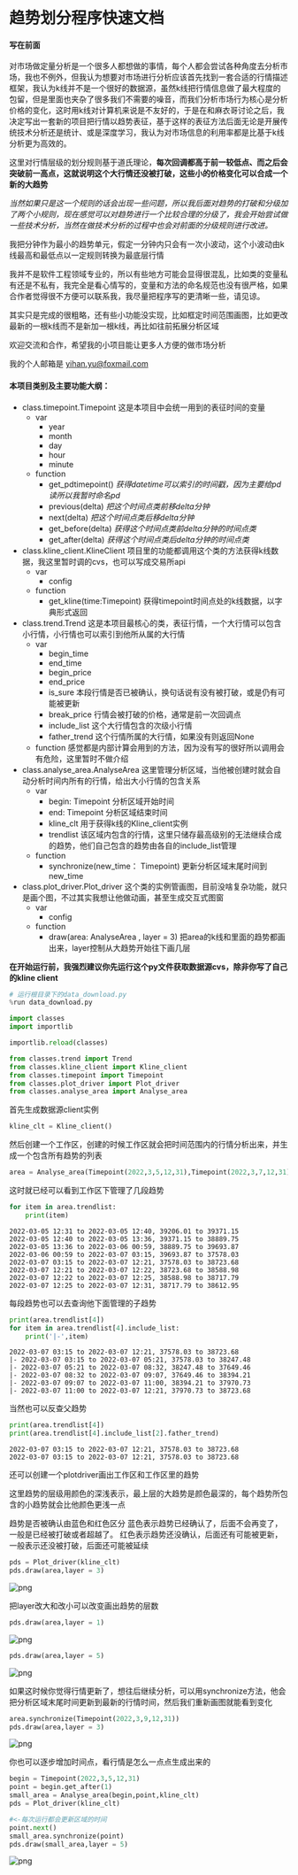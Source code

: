 # 趋势划分程序快速文档

#### 写在前面

对市场做定量分析是一个很多人都想做的事情，每个人都会尝试各种角度去分析市场，我也不例外，但我认为想要对市场进行分析应该首先找到一套合适的行情描述框架，我认为k线并不是一个很好的数据源，虽然k线把行情信息做了最大程度的包留，但是里面也夹杂了很多我们不需要的噪音，而我们分析市场行为核心是分析价格的变化，这时用k线对计算机来说是不友好的，于是在和麻衣哥讨论之后，我决定写出一套新的项目把行情以趋势表征，基于这样的表征方法后面无论是开展传统技术分析还是统计、或是深度学习，我认为对市场信息的利用率都是比基于k线分析更为高效的。

这里对行情层级的划分规则基于道氏理论，**每次回调都高于前一较低点、而之后会突破前一高点，这就说明这个大行情还没被打破，这些小的价格变化可以合成一个新的大趋势**

_当然如果只是这一个规则的话会出现一些问题，所以我后面对趋势的打破和分级加了两个小规则，现在感觉可以对趋势进行一个比较合理的分级了，我会开始尝试做一些技术分析，当然在做技术分析的过程中也会对前面的分级规则进行改进。_

我把分钟作为最小的趋势单元，假定一分钟内只会有一次小波动，这个小波动由k线最高和最低点以一定规则转换为最底层行情

我并不是软件工程领域专业的，所以有些地方可能会显得很混乱，比如类的变量私有还是不私有，我完全是看心情写的，变量和方法的命名规范也没有很严格，如果合作者觉得很不方便可以联系我，我尽量把程序写的更清晰一些，请见谅。

其实只是完成的很粗略，还有些小功能没实现，比如框定时间范围画图，比如更改最新的一根k线而不是新加一根k线，再比如往前拓展分析区域

欢迎交流和合作，希望我的小项目能让更多人方便的做市场分析

我的个人邮箱是 yihan.yu@foxmail.com

#### 本项目类别及主要功能大纲：
 - class.timepoint.Timepoint 这是本项目中会统一用到的表征时间的变量
    - var
      - year
      - month
      - day
      - hour
      - minute
    - function
      - get_pdtimepoint()  _获得datetime可以索引的时间戳，因为主要给pd读所以我暂时命名pd_
      - previous(delta)  _把这个时间点类前移delta分钟_
      - next(delta)  _把这个时间点类后移delta分钟_
      - get_before(delta)  _获得这个时间点类前delta分钟的时间点类_
      - get_after(delta)  _获得这个时间点类后delta分钟的时间点类_
 - class.kline_client.KlineClient 项目里的功能都调用这个类的方法获得k线数据，我这里暂时调的cvs，也可以写成交易所api
    - var
      - config
    - function
      - get_kline(time:Timepoint) 获得timepoint时间点处的k线数据，以字典形式返回
 - class.trend.Trend 这是本项目最核心的类，表征行情，一个大行情可以包含小行情，小行情也可以索引到他所从属的大行情
    - var
      - begin_time 
      - end_time
      - begin_price
      - end_price
      - is_sure 本段行情是否已被确认，换句话说有没有被打破，或是仍有可能被更新
      - break_price 行情会被打破的价格，通常是前一次回调点
      - include_list 这个大行情包含的次级小行情
      - father_trend 这个行情所属的大行情，如果没有则返回None
    - function 感觉都是内部计算会用到的方法，因为没有写的很好所以调用会有危险，这里暂时不做介绍
 - class.analyse_area.AnalyseArea 这里管理分析区域，当他被创建时就会自动分析时间内所有的行情，给出大小行情的包含关系
    - var
      - begin: Timepoint  分析区域开始时间
      - end: Timepoint  分析区域结束时间
      - kline_clt  用于获得k线的Kline_client实例
      - trendlist  该区域内包含的行情，这里只储存最高级别的无法继续合成的趋势，他们自己包含的趋势由各自的include_list管理
    - function
      - synchronize(new_time： Timepoint) 更新分析区域末尾时间到new_time
 - class.plot_driver.Plot_driver 这个类的实例管画图，目前没啥复杂功能，就只是画个图，不过其实我想让他做动画，甚至生成交互式图窗
    - var
      - config
    - function
      - draw(area: AnalyseArea , layer = 3) 把area的k线和里面的趋势都画出来，layer控制从大趋势开始往下画几层

**在开始运行前，我强烈建议你先运行这个py文件获取数据源cvs，除非你写了自己的kline client**


```python
# 运行根目录下的data_download.py
%run data_download.py
```


```python
import classes
import importlib

importlib.reload(classes)

from classes.trend import Trend
from classes.kline_client import Kline_client
from classes.timepoint import Timepoint
from classes.plot_driver import Plot_driver
from classes.analyse_area import Analyse_area
```

首先生成数据源client实例


```python
kline_clt = Kline_client()
```

然后创建一个工作区，创建的时候工作区就会把时间范围内的行情分析出来，并生成一个包含所有趋势的列表


```python
area = Analyse_area(Timepoint(2022,3,5,12,31),Timepoint(2022,3,7,12,31),kline_clt)
```

这时就已经可以看到工作区下管理了几段趋势


```python
for item in area.trendlist:
    print(item)
```

    2022-03-05 12:31 to 2022-03-05 12:40, 39206.01 to 39371.15
    2022-03-05 12:40 to 2022-03-05 13:36, 39371.15 to 38889.75
    2022-03-05 13:36 to 2022-03-06 00:59, 38889.75 to 39693.87
    2022-03-06 00:59 to 2022-03-07 03:15, 39693.87 to 37578.03
    2022-03-07 03:15 to 2022-03-07 12:21, 37578.03 to 38723.68
    2022-03-07 12:21 to 2022-03-07 12:22, 38723.68 to 38588.98
    2022-03-07 12:22 to 2022-03-07 12:25, 38588.98 to 38717.79
    2022-03-07 12:25 to 2022-03-07 12:31, 38717.79 to 38612.95
    

每段趋势也可以去查询他下面管理的子趋势


```python
print(area.trendlist[4])
for item in area.trendlist[4].include_list:
    print('|-',item)
```

    2022-03-07 03:15 to 2022-03-07 12:21, 37578.03 to 38723.68
    |- 2022-03-07 03:15 to 2022-03-07 05:21, 37578.03 to 38247.48
    |- 2022-03-07 05:21 to 2022-03-07 08:32, 38247.48 to 37649.46
    |- 2022-03-07 08:32 to 2022-03-07 09:07, 37649.46 to 38394.21
    |- 2022-03-07 09:07 to 2022-03-07 11:00, 38394.21 to 37970.73
    |- 2022-03-07 11:00 to 2022-03-07 12:21, 37970.73 to 38723.68
    

当然也可以反查父趋势


```python
print(area.trendlist[4])
print(area.trendlist[4].include_list[2].father_trend)
```

    2022-03-07 03:15 to 2022-03-07 12:21, 37578.03 to 38723.68
    2022-03-07 03:15 to 2022-03-07 12:21, 37578.03 to 38723.68
    

还可以创建一个plotdriver画出工作区和工作区里的趋势

这里趋势的层级用颜色的深浅表示，最上层的大趋势是颜色最深的，每个趋势所包含的小趋势就会比他颜色更浅一点

趋势是否被确认由蓝色和红色区分
蓝色表示趋势已经确认了，后面不会再变了，一般是已经被打破或者超越了。
红色表示趋势还没确认，后面还有可能被更新，一般表示还没被打破，后面还可能被延续


```python
pds = Plot_driver(kline_clt)
pds.draw(area,layer = 3)
```




    
![png](demo_files/demo_17_1.png)
    


把layer改大和改小可以改变画出趋势的层数


```python
pds.draw(area,layer = 1)
```



    
![png](demo_files/demo_19_1.png)
    



```python
pds.draw(area,layer = 5)
```




    
![png](demo_files/demo_20_1.png)
    


如果这时候你觉得行情更新了，想往后继续分析，可以用synchronize方法，他会把分析区域末尾时间更新到最新的行情时间，然后我们重新画图就能看到变化


```python
area.synchronize(Timepoint(2022,3,9,12,31))
pds.draw(area,layer = 3)
```




    
![png](demo_files/demo_22_1.png)
    


你也可以逐步增加时间点，看行情是怎么一点点生成出来的


```python
begin = Timepoint(2022,3,5,12,31)
point = begin.get_after(1)
small_area = Analyse_area(begin,point,kline_clt)
pds = Plot_driver(kline_clt)
```


```python
#<-每次运行都会更新区域的时间
point.next()
small_area.synchronize(point)
pds.draw(small_area,layer = 5)
```


    
![png](demo_files/demo_25_0.png)
    


